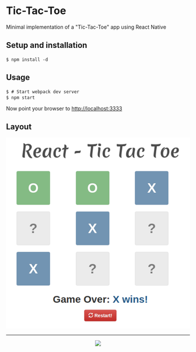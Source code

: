 # Tic-Tac-Toe

Minimal implementation of a "Tic-Tac-Toe" app using React Native

## Setup and installation

    $ npm install -d

## Usage

    $ # Start webpack dev server
    $ npm start

Now point your browser to [http://localhost:3333](http://localhost:3333)

## Layout

![Tic-Tac-Toe image](./assets/tictactoe.png?raw=true)

---
<p align="center">
  <img src="http://i.imgur.com/JEIGdC6.png">
</p>
